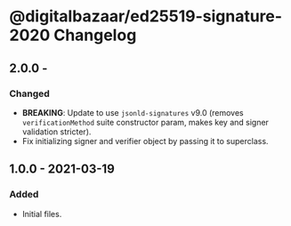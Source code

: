 # @digitalbazaar/ed25519-signature-2020 Changelog

## 2.0.0 -

### Changed
- **BREAKING**: Update to use `jsonld-signatures` v9.0 (removes 
  `verificationMethod` suite constructor param, makes key and signer validation
  stricter).
- Fix initializing signer and verifier object by passing it to superclass.

## 1.0.0 - 2021-03-19

### Added
- Initial files.
